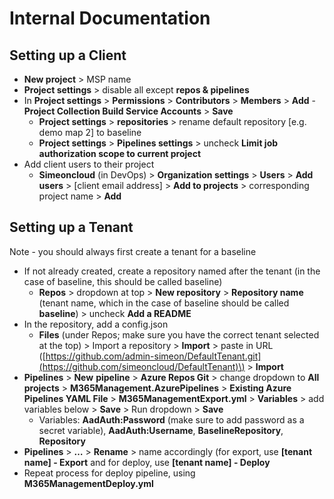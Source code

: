 # Internal Documentation

## Setting up a Client

* **New project** &gt; MSP name 
* **Project settings** &gt; disable all except **repos & pipelines**
* In **Project settings** &gt; **Permissions** &gt; **Contributors** &gt; **Members** &gt; **Add** - **Project Collection Build Service Accounts** &gt; **Save** 
  * **Project settings** &gt; **repositories** &gt; rename default repository \[e.g. demo map 2\] to baseline 
  * **Project settings** &gt; **Pipelines settings** &gt; uncheck **Limit job authorization scope to current project**  
* Add client users to their project
  * **Simeoncloud** \(in DevOps\) &gt; **Organization settings** &gt; **Users** &gt; **Add users** &gt; \[client email address\] &gt; **Add to projects** &gt; corresponding project name &gt; **Add** 

## Setting up a Tenant

Note - you should always first create a tenant for a baseline 

* If not already created, create a repository named after the tenant \(in the case of baseline, this should be called baseline\)
  * **Repos** &gt; dropdown at top &gt; **New repository** &gt; **Repository name** \(tenant name, which in the case of baseline should be called **baseline**\) &gt; uncheck **Add a README**
* In the repository, add a config.json 
  * **Files** \(under Repos; make sure you have the correct tenant selected at the top\) &gt;  Import a repository &gt; **Import** &gt; paste in URL \([https://github.com/admin-simeon/DefaultTenant.git](https://github.com/simeoncloud/DefaultTenant)\) &gt; **Import** 
* **Pipelines** &gt; **New** **pipeline** &gt; **Azure Repos Git** &gt; change dropdown to **All projects** &gt; **M365Management.AzurePipelines** &gt; **Existing Azure Pipelines YAML File** &gt; **M365ManagementExport.yml** &gt; **Variables** &gt; add variables below &gt; **Save** &gt; Run dropdown &gt; **Save** 
  * Variables: **AadAuth:Password** \(make sure to add password as a secret variable\), **AadAuth:Username**, **BaselineRepository**, **Repository**
* **Pipelines** &gt; **…** &gt; **Rename** &gt; name accordingly \(for export, use **\[tenant name\] - Export** and for deploy, use **\[tenant name\] - Deploy**
* Repeat process for deploy pipeline, using **M365ManagementDeploy.yml**

